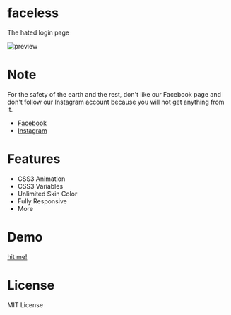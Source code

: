 # faceless
The hated login page

![preview](https://res.cloudinary.com/dxxpf0zqw/image/upload/c_scale,w_1000/v1524671048/faceless_zmfbol.png)

# Note
For the safety of the earth and the rest, don't like our Facebook page and don't follow our Instagram account because you will not get anything from it.

- [Facebook](https://www.facebook.com/itskodinger)
- [Instagram](http://instagram.com/itskodinger)

# Features
- CSS3 Animation
- CSS3 Variables
- Unlimited Skin Color
- Fully Responsive
- More

# Demo
[hit me!](https://nauvalazhar.github.io/faceless/index.html)

# License
MIT License
